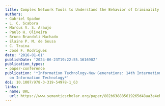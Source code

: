 ```yaml
---
title: Complex Network Tools to Understand the Behavior of Criminality in Urban Areas
authors:
- Gabriel Spadon
- L. C. Scabora
- Marcus V. S. Araujo
- Paulo H. Oliveira
- Bruno Brandoli Machado
- Elaine P. M. de Sousa
- C. Traina
- José F. Rodrigues
date: '2016-01-01'
publishDate: '2024-06-23T19:22:55.161690Z'
publication_types:
- paper-conference
publication: '*Information Technology-New Generations: 14th International Conference
  on Information Technology*'
doi: 10.1007/978-3-319-54978-1_63
links:
- name: URL
  url: https://www.semanticscholar.org/paper/802b638885619265d48aa3e4eb6b6529f65e9e9c
---
```


